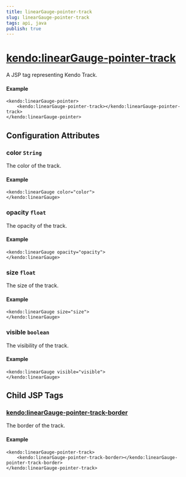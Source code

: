 ```yaml
---
title: linearGauge-pointer-track
slug: linearGauge-pointer-track
tags: api, java
publish: true
---
```


# <kendo:linearGauge-pointer-track>
A JSP tag representing Kendo Track.

#### Example
    <kendo:linearGauge-pointer>
        <kendo:linearGauge-pointer-track></kendo:linearGauge-pointer-track>
    </kendo:linearGauge-pointer>


## Configuration Attributes


### color `String`

The color of the track.

#### Example
    <kendo:linearGauge color="color">
    </kendo:linearGauge>



### opacity `float`

The opacity of the track.

#### Example
    <kendo:linearGauge opacity="opacity">
    </kendo:linearGauge>



### size `float`

The size of the track.

#### Example
    <kendo:linearGauge size="size">
    </kendo:linearGauge>



### visible `boolean`

The visibility of the track.

#### Example
    <kendo:linearGauge visible="visible">
    </kendo:linearGauge>



## Child JSP Tags

### [<kendo:linearGauge-pointer-track-border>](/api/wrappers/jsp/lineargauge/pointer-track-border)

The border of the track.

#### Example

    <kendo:linearGauge-pointer-track>
        <kendo:linearGauge-pointer-track-border></kendo:linearGauge-pointer-track-border>
    </kendo:linearGauge-pointer-track>
 
